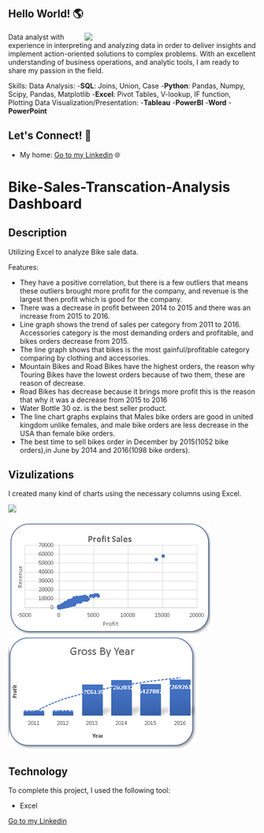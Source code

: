 ## Hello World! 🌎 

<a href="https://cdn.futura-sciences.com/sources/images/Big-Data.jpg"><img align="right" width="349" height="auto" src="https://cdn.futura-sciences.com/sources/images/Big-Data.jpg"></a>

Data analyst with experience in interpreting and analyzing data in order to deliver insights and implement action-oriented solutions to complex problems. With an excellent understanding of business operations, and analytic tools, I am ready to share my passion in the field.

Skills: 
Data Analysis: 
-**SQL**: Joins, Union, Case
-**Python**: Pandas, Numpy, Scipy, Pandas, Matplotlib
-**Excel**: Pivot Tables, V-lookup, IF function, Plotting 
Data Visualization/Presentation:
-**Tableau**
-**PowerBI**
-**Word**
-**PowerPoint**

## Let's Connect! 🤝

- My home: <a href="https://www.linkedin.com/in/tansu-ayaz-797bb313a/">Go to my Linkedin</a> 🌐


# Bike-Sales-Transcation-Analysis Dashboard

## Description

Utilizing Excel to analyze Bike sale data.

 Features:

- They have a positive correlation, but there is a few outliers that means these outliers brought more profit for the company, and revenue is the largest then profit which is good for the company.
- There was a decrease in profit between 2014 to 2015 and there was an increase from 2015 to 2016.
- Line graph shows the trend of  sales per category from 2011 to 2016. Accessories category is the most demanding orders and profitable, and bikes orders decrease  from 2015. 
- The line graph shows that bikes is the most gainful/profitable category comparing by clothing and accessories.
- Mountain Bikes and Road Bikes have the highest orders, the reason why Touring Bikes have the lowest orders because of two them, these are reason of decrease.
- Road Bikes has decrease because it brings more profit this is the reason that why it was a decrease from 2015 to 2016
- Water Bottle 30 oz. is the best seller product.
- The line chart graphs explains that Males bike orders are good in united kingdom unlike females, and male bike orders are less decrease in the USA than female bike orders.
- The best time to sell bikes order in December by 2015(1052 bike orders),in June by 2014 and 2016(1098 bike orders).




## Vizulizations

I created many kind of charts using the necessary columns using Excel.

<img src =
"https://cdn.shopify.com/s/files/1/1225/6884/products/voytek-charcoal-xl_394x.jpg?v=1670516983" width="350" height="auto" />


 <img src = "https://github.com/Tansuuuu/Bike-Sales-Project/blob/main/Excel.jpg" />

<img src = "https://github.com/Tansuuuu/Bike-Sales-Project/blob/main/Excel1.jpg" />

<img src = "" />

<img src = "" />

<img src = "" />

<img src = "" />

<img src = "" />

## Technology
To complete this project, I used the following tool:
- Excel



<a href="https://www.linkedin.com/in/tansu-ayaz-797bb313a/">Go to my Linkedin</a>



